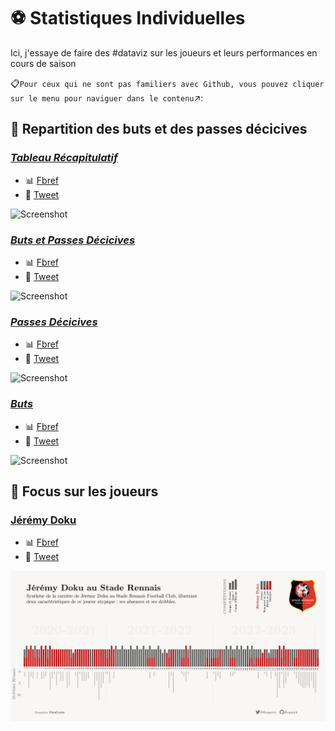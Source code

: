 # :soccer: Statistiques Individuelles
Ici, j'essaye de faire des #dataviz sur les joueurs et leurs performances en cours de saison
  
:clipboard:`Pour ceux qui ne sont pas familiers avec Github, vous pouvez cliquer sur le menu pour naviguer dans le contenu`↗️:

## :doughnut: **Repartition des buts et des passes décicives**

### [_Tableau Récapitulatif_](https://github.com/Roppick/2022-2023_Individuelles/blob/b00d22fe8490aa17c018f4d87373ebff6c04b9cf/23-07-29_Tableau%20Complet_n%26b.jpg)
  - :bar_chart: [Fbref](https://fbref.com/en/squads/b3072e00/Rennes-Stats)
  - :blue_book: [Tweet](https://twitter.com/Roppick/status/1685062405204692993?s=20)

![Screenshot](https://github.com/Roppick/2022-2023_Individuelles/blob/b00d22fe8490aa17c018f4d87373ebff6c04b9cf/23-07-29_Tableau%20Complet_n%26b.jpg)

### [_Buts et Passes Décicives_](https://github.com/Roppick/2022-2023_Individuelles/blob/b00d22fe8490aa17c018f4d87373ebff6c04b9cf/23-07-28_G%2BA_joueurs_final_n%26b.jpg)
  - :bar_chart: [Fbref](https://fbref.com/en/squads/b3072e00/Rennes-Stats)
  - :blue_book: [Tweet](https://twitter.com/Roppick/status/1685047914949685249?s=20)

![Screenshot](https://github.com/Roppick/2022-2023_Individuelles/blob/b00d22fe8490aa17c018f4d87373ebff6c04b9cf/23-07-28_G%2BA_joueurs_final_n%26b.jpg)
  
### [_Passes Décicives_](https://github.com/Roppick/2022-2023_Individuelles/blob/b00d22fe8490aa17c018f4d87373ebff6c04b9cf/23-07-22_PD_joueurs_final_n%26B.jpg)
  - :bar_chart: [Fbref](https://fbref.com/en/squads/b3072e00/Rennes-Stats)
  - :blue_book: [Tweet](https://twitter.com/Roppick/status/1682880370050727937?s=20)

![Screenshot](https://github.com/Roppick/2022-2023_Individuelles/blob/b00d22fe8490aa17c018f4d87373ebff6c04b9cf/23-07-22_PD_joueurs_final_n%26B.jpg)
  
### [_Buts_](https://github.com/Roppick/2022-2023_Individuelles/blob/b00d22fe8490aa17c018f4d87373ebff6c04b9cf/23-07-09_xG_joueurs_final_n%26b.jpg)
  - :bar_chart: [Fbref](https://fbref.com/en/squads/b3072e00/Rennes-Stats)
  - :blue_book: [Tweet](https://twitter.com/Roppick/status/1678076081771884545?s=20)

![Screenshot](https://github.com/Roppick/2022-2023_Individuelles/blob/b00d22fe8490aa17c018f4d87373ebff6c04b9cf/23-07-09_xG_joueurs_final_n%26b.jpg)


## 👑 **Focus sur les joueurs**

### [ Jérémy Doku ](https://github.com/Roppick/2022-2023_Individuelles/blob/bba06fe8e48a252533f66fc9a6b97e8003dc70a5/23-08-26_Blessures%20et%20dribbles.png) 
  - :bar_chart: [Fbref](https://fbref.com/fr/joueurs/fffea3e5/Jeremy-Doku)
  - :blue_book: [Tweet](https://twitter.com/Roppick/status/1695406607562154202?s=20)

![Screenshot](https://github.com/Roppick/2022-2023_Individuelles/blob/bba06fe8e48a252533f66fc9a6b97e8003dc70a5/23-08-26_Blessures%20et%20dribbles.png)
